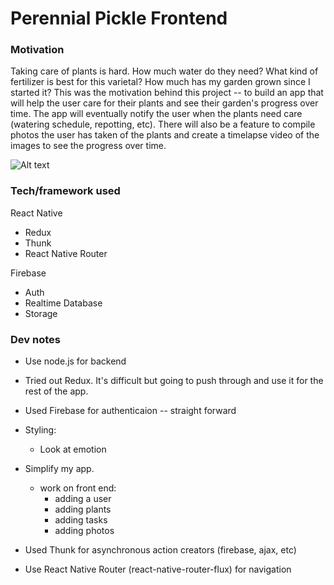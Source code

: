 # Perennial Pickle Frontend

### Motivation ###
Taking care of plants is hard. How much water do they need? What kind of fertilizer is best for this varietal? How much has my garden grown since I started it? This was the motivation behind this project -- to build an app that will help the user care for their plants and see their garden's progress over time. The app will eventually notify the user when the plants need care (watering schedule, repotting, etc). There will also be a feature to compile photos the user has taken of the plants and create a timelapse video of the images to see the progress over time.

![Alt text](/path/to/img.jpg)

### Tech/framework used ###
React Native
 * Redux
 * Thunk
 * React Native Router

Firebase
 * Auth
 * Realtime Database
 * Storage

### Dev notes ####
  * Use node.js for backend
  * Tried out Redux. It's difficult but going to push through and use it for the rest of the app.
  * Used Firebase for authenticaion -- straight forward
  * Styling:
      * Look at emotion

 * Simplify my app. 
   * work on front end: 
     * adding a user 
     * adding plants 
     * adding tasks 
     * adding photos

* Used Thunk for asynchronous action creators (firebase, ajax, etc)
* Use React Native Router (react-native-router-flux) for navigation
